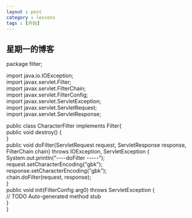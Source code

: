 ```yaml
---
layout : post
category : lessons
tags : [开始]
---
```

## 星期一的博客
 package filter;

import java.io.IOException;  
import javax.servlet.Filter;  
import javax.servlet.FilterChain;  
import javax.servlet.FilterConfig;  
import javax.servlet.ServletException;  
import javax.servlet.ServletRequest;  
import javax.servlet.ServletResponse;   

public class CharacterFilter   implements    Filter{   
 public void destroy() {   		
	}    
    public void doFilter(ServletRequest request, ServletResponse response,  
	 FilterChain chain) throws IOException, ServletException {   
		System.out.println("----doFilter -----");   
		request.setCharacterEncoding("gbk");   
		response.setCharacterEncoding("gbk");   	
		chain.doFilter(request, response);   		
	}    
	public void init(FilterConfig arg0) throws ServletException {    
		// TODO Auto-generated method stub   		
	}    
}   

